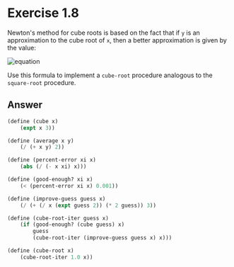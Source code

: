 # Exercise 1.8

Newton's method for cube roots is based on the fact that if `y` is an
approximation to the cube root of `x`, then a better approximation is given
by the value:

![equation](https://latex.codecogs.com/svg.image?\bg_white&space;\frac{\frac{x}{y^{2}}&space;&plus;&space;2y}{3})

Use this formula to implement a `cube-root` procedure analogous to the
`square-root` procedure.

## Answer

```scheme
(define (cube x)
    (expt x 3))

(define (average x y)
    (/ (+ x y) 2))

(define (percent-error xi x)
    (abs (/ (- x xi) x)))

(define (good-enough? xi x)
    (< (percent-error xi x) 0.001))

(define (improve-guess guess x)
    (/ (+ (/ x (expt guess 2)) (* 2 guess)) 3))

(define (cube-root-iter guess x)
    (if (good-enough? (cube guess) x)
        guess
        (cube-root-iter (improve-guess guess x) x)))

(define (cube-root x)
    (cube-root-iter 1.0 x))
```
